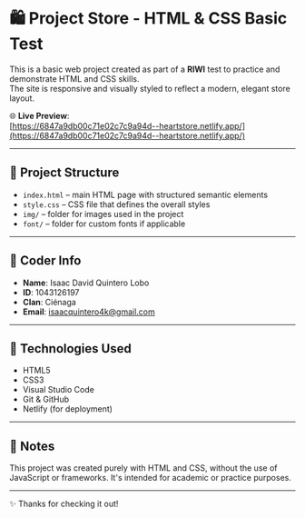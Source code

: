 # 🛍️ Project Store - HTML & CSS Basic Test

This is a basic web project created as part of a **RIWI** test to practice and demonstrate HTML and CSS skills.  
The site is responsive and visually styled to reflect a modern, elegant store layout.

🌐 **Live Preview**:  
[https://6847a9db00c71e02c7c9a94d--heartstore.netlify.app/](https://6847a9db00c71e02c7c9a94d--heartstore.netlify.app/)

---

## 📁 Project Structure

- `index.html` – main HTML page with structured semantic elements  
- `style.css` – CSS file that defines the overall styles  
- `img/` – folder for images used in the project  
- `font/` – folder for custom fonts if applicable  

---

## 👤 Coder Info

- **Name**: Isaac David Quintero Lobo  
- **ID**: 1043126197  
- **Clan**: Ciénaga  
- **Email**: [isaacquintero4k@gmail.com](mailto:isaacquintero4k@gmail.com)

---

## 🚀 Technologies Used

- HTML5  
- CSS3  
- Visual Studio Code  
- Git & GitHub  
- Netlify (for deployment)

---

## 📌 Notes

This project was created purely with HTML and CSS, without the use of JavaScript or frameworks. It's intended for academic or practice purposes.

---

✨ Thanks for checking it out!
